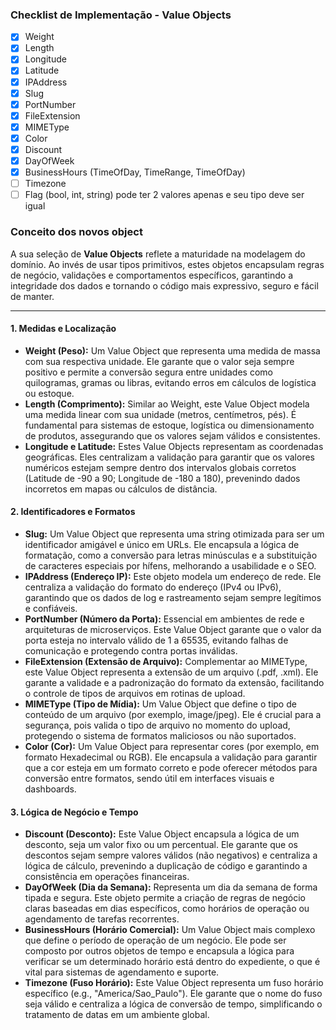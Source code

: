 ### **Checklist de Implementação - Value Objects**

- [x] Weight
- [x] Length
- [x] Longitude
- [x] Latitude
- [x] IPAddress
- [x] Slug
- [x] PortNumber
- [x] FileExtension
- [x] MIMEType
- [x] Color
- [x] Discount
- [x] DayOfWeek
- [x] BusinessHours (TimeOfDay, TimeRange, TimeOfDay)
- [ ] Timezone
- [ ] Flag (bool, int, string) pode ter 2 valores apenas e seu tipo deve ser igual

### **Conceito dos novos object**

A sua seleção de **Value Objects** reflete a maturidade na modelagem do domínio. Ao invés de usar tipos primitivos, estes objetos encapsulam regras de negócio, validações e comportamentos específicos, garantindo a integridade dos dados e tornando o código mais expressivo, seguro e fácil de manter.

---

#### **1. Medidas e Localização**

* **Weight (Peso):** Um Value Object que representa uma medida de massa com sua respectiva unidade. Ele garante que o valor seja sempre positivo e permite a conversão segura entre unidades como quilogramas, gramas ou libras, evitando erros em cálculos de logística ou estoque.
* **Length (Comprimento):** Similar ao Weight, este Value Object modela uma medida linear com sua unidade (metros, centímetros, pés). É fundamental para sistemas de estoque, logística ou dimensionamento de produtos, assegurando que os valores sejam válidos e consistentes.
* **Longitude e Latitude:** Estes Value Objects representam as coordenadas geográficas. Eles centralizam a validação para garantir que os valores numéricos estejam sempre dentro dos intervalos globais corretos (Latitude de -90 a 90; Longitude de -180 a 180), prevenindo dados incorretos em mapas ou cálculos de distância.

#### **2. Identificadores e Formatos**

* **Slug:** Um Value Object que representa uma string otimizada para ser um identificador amigável e único em URLs. Ele encapsula a lógica de formatação, como a conversão para letras minúsculas e a substituição de caracteres especiais por hífens, melhorando a usabilidade e o SEO.
* **IPAddress (Endereço IP):** Este objeto modela um endereço de rede. Ele centraliza a validação do formato do endereço (IPv4 ou IPv6), garantindo que os dados de log e rastreamento sejam sempre legítimos e confiáveis.
* **PortNumber (Número da Porta):** Essencial em ambientes de rede e arquiteturas de microserviços. Este Value Object garante que o valor da porta esteja no intervalo válido de 1 a 65535, evitando falhas de comunicação e protegendo contra portas inválidas.
* **FileExtension (Extensão de Arquivo):** Complementar ao MIMEType, este Value Object representa a extensão de um arquivo (.pdf, .xml). Ele garante a validade e a padronização do formato da extensão, facilitando o controle de tipos de arquivos em rotinas de upload.
* **MIMEType (Tipo de Mídia):** Um Value Object que define o tipo de conteúdo de um arquivo (por exemplo, image/jpeg). Ele é crucial para a segurança, pois valida o tipo de arquivo no momento do upload, protegendo o sistema de formatos maliciosos ou não suportados.
* **Color (Cor):** Um Value Object para representar cores (por exemplo, em formato Hexadecimal ou RGB). Ele encapsula a validação para garantir que a cor esteja em um formato correto e pode oferecer métodos para conversão entre formatos, sendo útil em interfaces visuais e dashboards.

#### **3. Lógica de Negócio e Tempo**

* **Discount (Desconto):** Este Value Object encapsula a lógica de um desconto, seja um valor fixo ou um percentual. Ele garante que os descontos sejam sempre valores válidos (não negativos) e centraliza a lógica de cálculo, prevenindo a duplicação de código e garantindo a consistência em operações financeiras.
* **DayOfWeek (Dia da Semana):** Representa um dia da semana de forma tipada e segura. Este objeto permite a criação de regras de negócio claras baseadas em dias específicos, como horários de operação ou agendamento de tarefas recorrentes.
* **BusinessHours (Horário Comercial):** Um Value Object mais complexo que define o período de operação de um negócio. Ele pode ser composto por outros objetos de tempo e encapsula a lógica para verificar se um determinado horário está dentro do expediente, o que é vital para sistemas de agendamento e suporte.
* **Timezone (Fuso Horário):** Este Value Object representa um fuso horário específico (e.g., "America/Sao_Paulo"). Ele garante que o nome do fuso seja válido e centraliza a lógica de conversão de tempo, simplificando o tratamento de datas em um ambiente global.
